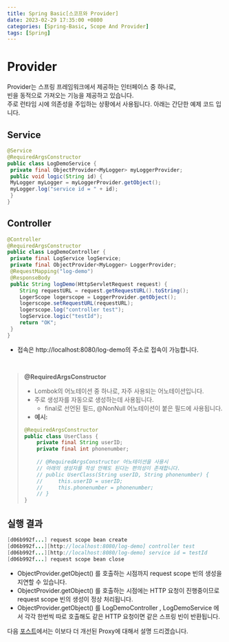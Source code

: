 ```yaml
---
title: Spring Basic[스코프와 Provider]
date: 2023-02-29 17:35:00 +0800
categories: [Spring-Basic, Scope And Provider]
tags: [Spring]
---
```


# Provider
Provider는 스프링 프레임워크에서 제공하는 인터페이스 중 하나로,         
빈을 동적으로 가져오는 기능을 제공하고 있습니다.        
주로 런타임 시에 의존성을 주입하는 상황에서 사용됩니다. 아래는 간단한 예제 코드 입니다.
## Service
```java
@Service
@RequiredArgsConstructor
public class LogDemoService {
 private final ObjectProvider<MyLogger> myLoggerProvider;
 public void logic(String id) {
 MyLogger myLogger = myLoggerProvider.getObject();
 myLogger.log("service id = " + id);
 }
}
```

## Controller
```java
@Controller
@RequiredArgsConstructor
public class LogDemoController {
 private final LogService logService;
 private final ObjectProvider<MyLogger> LoggerProvider;
 @RequestMapping("log-demo")
 @ResponseBody
 public String logDemo(HttpServletRequest request) {
    String requestURL = request.getRequestURL().toString();
    LogerScope logerscope = LoggerProvider.getObject();
    logerscope.setRequestURL(requestURL);
    logerscope.log("controller test");
    logService.logic("testId");
    return "OK";
 }
}
```
- 접속은 http://localhost:8080/log-demo의 주소로 접속이 가능합니다.

<br/>

> **@RequiredArgsConstructor**
> - Lombok의 어노테이션 중 하나로, 자주 사용되는 어노테이션입니다.
> - 주로 생성자를 자동으로 생성하는데 사용됩니다.
>     - final로 선언된 필드, @NonNull 어노테이션이 붙은 필드에 사용됩니다.
> - **예시:**
> ```java
> @RequiredArgsConstructor
> public class UserClass {
>     private final String userID;
>     private final int phonenumber;
>     
>     // @RequiredArgsConstructor 어노테이션을 사용시
>     // 아래의 생성자를 작성 안해도 된다는 편의성이 존재합니다.
>     // public UserClass(String userID, String phonenumber) {
>     //     this.userID = userID;
>     //     this.phonenumber = phonenumber;
>     // }
> }
> ```

## 실행 결과
```java
[d06b992f...] request scope bean create
[d06b992f...][http://localhost:8080/log-demo] controller test
[d06b992f...][http://localhost:8080/log-demo] service id = testId
[d06b992f...] request scope bean close
```
- ObjectProvider.getObject() 를 호출하는 시점까지 request scope 빈의 생성을 지연할 수 있습니다.
- ObjectProvider.getObject() 를 호출하는 시점에는 HTTP 요청이 진행중이므로 request scope 빈의 생성이 정상 처리됩니다.
- ObjectProvider.getObject() 를 LogDemoController , LogDemoService 에서 각각 한번씩 따로 호출해도 같은 HTTP 요청이면 같은 스프링 빈이 반환됩니다.

다음 [포스트](https://ljw22222.github.io/posts/spring-basic-fifteen/)에서는 이보다 더 개선된 Proxy에 대해서 설명 드리겠습니다. 